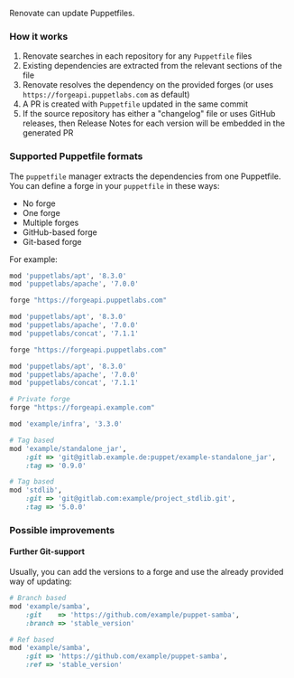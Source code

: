 Renovate can update Puppetfiles.

### How it works

1. Renovate searches in each repository for any `Puppetfile` files
1. Existing dependencies are extracted from the relevant sections of the file
1. Renovate resolves the dependency on the provided forges (or uses `https://forgeapi.puppetlabs.com` as default)
1. A PR is created with `Puppetfile` updated in the same commit
1. If the source repository has either a "changelog" file or uses GitHub releases, then Release Notes for each version will be embedded in the generated PR

### Supported Puppetfile formats

The `puppetfile` manager extracts the dependencies from one Puppetfile.
You can define a forge in your `puppetfile` in these ways:

- No forge
- One forge
- Multiple forges
- GitHub-based forge
- Git-based forge

For example:

```ruby title="No forge"
mod 'puppetlabs/apt', '8.3.0'
mod 'puppetlabs/apache', '7.0.0'
```

```ruby title="One forge"
forge "https://forgeapi.puppetlabs.com"

mod 'puppetlabs/apt', '8.3.0'
mod 'puppetlabs/apache', '7.0.0'
mod 'puppetlabs/concat', '7.1.1'
```

```ruby title="Multiple forges"
forge "https://forgeapi.puppetlabs.com"

mod 'puppetlabs/apt', '8.3.0'
mod 'puppetlabs/apache', '7.0.0'
mod 'puppetlabs/concat', '7.1.1'

# Private forge
forge "https://forgeapi.example.com"

mod 'example/infra', '3.3.0'
```

```ruby title="GitHub-based forge"
# Tag based
mod 'example/standalone_jar',
    :git => 'git@gitlab.example.de:puppet/example-standalone_jar',
    :tag => '0.9.0'
```

```ruby title="Git-based forge"
# Tag based
mod 'stdlib',
    :git => 'git@gitlab.com:example/project_stdlib.git',
    :tag => '5.0.0'
```

### Possible improvements

#### Further Git-support

Usually, you can add the versions to a forge and use the already provided way of updating:

```ruby
# Branch based
mod 'example/samba',
    :git    => 'https://github.com/example/puppet-samba',
    :branch => 'stable_version'
```

```ruby
# Ref based
mod 'example/samba',
    :git => 'https://github.com/example/puppet-samba',
    :ref => 'stable_version'
```
